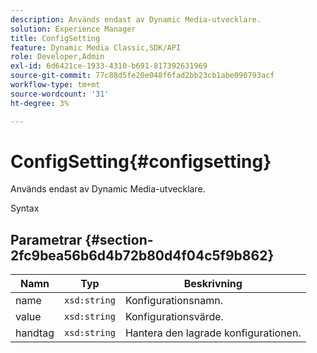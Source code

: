 ```yaml
---
description: Används endast av Dynamic Media-utvecklare.
solution: Experience Manager
title: ConfigSetting
feature: Dynamic Media Classic,SDK/API
role: Developer,Admin
exl-id: 6d6421ce-1933-4310-b691-817392631969
source-git-commit: 77c88d5fe20e048f6fad2bb23cb1abe090793acf
workflow-type: tm+mt
source-wordcount: '31'
ht-degree: 3%

---
```


# ConfigSetting{#configsetting}

Används endast av Dynamic Media-utvecklare.

Syntax

## Parametrar {#section-2fc9bea56b6d4b72b80d4f04c5f9b862}

| Namn | Typ | Beskrivning |
|---|---|---|
| name | `xsd:string` | Konfigurationsnamn. |
| value | `xsd:string` | Konfigurationsvärde. |
| handtag | `xsd:string` | Hantera den lagrade konfigurationen. |
